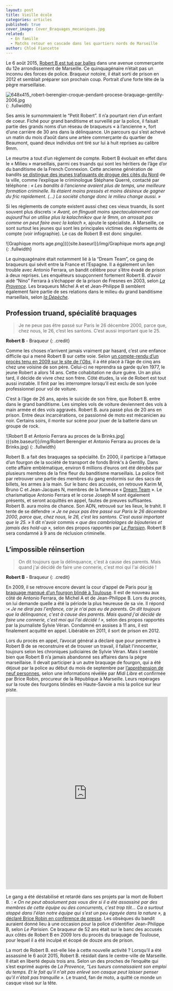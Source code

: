 ```yaml
---
layout: post
title: Vieille école
categories: articles
published: true
cover_image: Cover_Braquages_mecaniques.jpg
related: 
  - En famille
  - Matchs retour en cascade dans les quartiers nords de Marseille
author: Chloé Fiancette
---
```




Le 6 août 2015, [Robert B est tué par balles](https://reglementsdecomptes.github.io/2015/12/11/reglement-de-comte-en-plein-quartier-beaumont.html) dans une avenue commerçante du 12e arrondissement de Marseille. Ce quinquagénaire n’était pas un inconnu des forces de police. Braqueur notoire, il était sorti de prison en 2012 et semblait préparer son prochain coup. Portrait d’une forte tête de la pègre marseillaise.

![648x415_robert-berengier-croque-pendant-procese-braquage-gentilly-2006.jpg]({{site.baseurl}}/img/648x415_robert-berengier-croque-pendant-procese-braquage-gentilly-2006.jpg)
{: .fullwidth}

Ses amis le surnommaient le “Petit Robert”. Il n’a pourtant rien d’un enfant de coeur. Fiché pour grand banditisme et surveillé par la police, il faisait partie des grands noms d’un réseau de braqueurs « à l’ancienne », fort d’une carrière de 30 ans dans la délinquance. Un parcours qui s’est achevé un matin du mois d’août dans une artère commerçante du quartier de Beaumont, quand deux individus ont tiré sur lui à huit reprises au calibre 9mm. 

Le meurtre a tout d’un règlement de compte. Robert B évoluait en effet dans le « Milieu » marseillais, parmi ces truands qui sont les héritiers de l’âge d’or du banditisme de la French Connexion. Cette ancienne génération de bandits [se distingue des jeunes trafiquants de drogue des cités du Nord](https://reglementsdecomptes.wordpress.com/2015/05/12/deux-generations-de-trafiquants-dos-a-dos/) de la ville, comme l’explique le criminologue Stéphane Querré, contacté par téléphone : _« Les bandits à l’ancienne avaient plus de temps, une meilleure formation criminelle. Ils étaient moins pressés et moins désireux de gagner du fric rapidement. (…) La société change donc le milieu change aussi. »_ 

Si les règlements de compte existent aussi chez ces vieux truands, ils sont souvent plus discrets :_« Avant, on flinguait moins spectaculairement car aujourd’hui on utilise plus la kalachnikov que le 9mm, on arrosait pas comme on peut faire avec la kalach »,_ ajoute le spécialiste. A Marseille, ce sont surtout les jeunes qui sont les principales victimes des règlements de compte (voir infographie). Le cas de Robert B est donc singulier. 

![Graphique morts age.png]({{site.baseurl}}/img/Graphique morts age.png)
{: .fullwidth}

Le quinquagénaire était notamment lié à la “Dream Team”, ce gang de braqueurs qui sévit entre la France et l’Espagne. Il a également un lien trouble avec Antonio Ferrara, un bandit célèbre pour s’être évadé de prison à deux reprises. Les enquêteurs soupçonnent fortement Robert B. d’avoir aidé “Nino” Ferrara à s’échapper de la prison de Fresnes en 2003, selon [_La Provence_](http://www.laprovence.com/article/actualites/3525845/marseille-un-homme-abattu-en-pleinerue-dans-un-guet-apens.html). Les braqueurs Michel A et et Jean-Philippe B semblent également faire partie de ses relations dans le milieu du grand banditisme marseillais, selon [_la Dépèche_](http://www.ladepeche.fr/article/2009/11/06/709382-proces-antonio-ferrara-attaque-fourgon-blinde.html).

## Profession truand, spécialité braquages

>Je ne peux pas être passé sur Paris le 26 décembre 2000, parce que, chez nous, le 26, c’est les santons. C’est aussi important que le 25.

**Robert B** - Braqueur
{: .credit}  

Comme les choses n’arrivent jamais vraiment par hasard, c’est une enfance difficile qui a mené Robert B sur cette voie. Selon [un compte-rendu d’un procès tenu en 2009 sur le site de l’_Obs_](http://chroniquesjudiciaires.blogs.nouvelobs.com/archive/2009/12/02/proces-ferrara-et-consorts-episode-8.html), il a été placé à l’âge de cinq ans chez une voisine de son père. Celui-ci ne reprendra sa garde qu’en 1977, le jeune Robert a alors 14 ans. Cette cohabitation ne dure guère. Un an plus tard, il décide de vivre chez son frère. Côté études, la vie de Robert est tout aussi instable. Il  finit par les interrompre lorsqu’il est exclu de son lycée professionnel pour vol de voiture. 

C’est à l’âge de 26 ans, après le suicide de son frère, que Robert B. entre dans le grand banditisme. Les simples vols de voiture deviennent des vols à main armée et des vols aggravés. Robert B. aura passé plus de 20 ans en prison. Entre deux incarcérations, ce passionné de moto est mécanicien au noir. Certains soirs, il monte sur scène pour jouer de la batterie dans un groupe de rock. 

![Robert B et Antonio Ferrara au proces de la Brinks.jpg]({{site.baseurl}}/img/Robert Berengier et Antonio Ferrara au proces de la Brinks.jpg)
{: .fullwidth}

Robert B. a fait des braquages sa spécialité. En 2000, il participe à l’attaque d’un fourgon de la société de transport de fonds Brink's à Gentilly. Dans cette affaire emblématique, environ 6 millions d’euros ont été dérobés par plusieurs membres de la fine fleur du banditisme marseillais. La police finit par retrouver une partie des membres du gang endormis sur des sacs de billets, les armes à la main. Sur le banc des accusés, on retrouve Karim M, Bruno C et Jean-Jacques N, membres de la fameuse « [Dream Team](http://www.liberation.fr/societe/2013/02/13/la-rechute-des-tontons-braqueurs_881610) ». Le charismatique Antonio Ferrara et le corse Joseph M sont également présents, et seront acquittés en appel, fautes de preuves suffisantes. Robert B. aura moins de chance. Son ADN, retrouvé sur les lieux, le trahit. Il tente de se défendre :_« Je ne peux pas être passé sur Paris le 26 décembre 2000, parce que, chez nous, le 26, c’est les santons. C’est aussi important que le 25. »_ Il dit n'avoir commis _« que des cambriolages de bijouteries et jamais des hold-up »,_ selon des propos rapportés par [_Le Parisien_](http://www.leparisien.fr/val-de-marne/l-adn-au-coeur-du-proces-des-braqueurs-14-12-2006-2007591580.php). Robert B sera condamné à 9 ans de réclusion criminelle. 

## L’impossible réinsertion

>On dit toujours que la délinquance, c'est à cause des parents. Mais quand j'ai décidé de faire une connerie, c'est moi qui l'ai décidé !

**Robert B** - Braqueur
{: .credit}

En 2009, il se retrouve encore devant la cour d’appel de Paris pour [le braquage manqué d’un fourgon blindé à Toulouse](http://www.ladepeche.fr/article/2001/11/24/286186-un-fourgon-blinde-attaque-a-la-kalachnikov.html). Il est de nouveau aux côté de Antonio Ferrara, de Michel A et de Jean-Philippe B. Lors du procès, on lui demande quelle a été  la période la plus heureuse de sa vie. Il répond :_« Je ne dirai pas l'enfance, car je n'ai pas eu de parents. On dit toujours que la délinquance, c'est à cause des parents. Mais quand j'ai décidé de faire une connerie, c'est moi qui l'ai décidé ! »,_ selon des propos rapportés par la journaliste Sylvie Véran. Condamné en assises à 11 ans, il est finalement acquitté en appel. Libérable en 2011, il sort de prison en 2012.

Lors du procès en appel, l’avocat général a déclaré que pour permettre à Robert B de se reconstruire et de trouver un travail, il fallait l'innocenter, toujours selon les chroniques judiciaires de Sylvie Véran. Mais il semble bien que Robert B n’a jamais abandonné ses affaires dans la pègre marseillaise. Il devait participer à un autre braquage de fourgon, qui a été déjoué par la police au début du mois de septembre par [l’appréhension de neuf personnes](http://www.bfmtv.com/societe/annecy-une-attaque-de-fourgon-dejouee-neuf-suspects-deferes-911006.html), selon une informations révélée par _Midi Libre_ et confirmée par Brice Robin, procureur de la République à Marseille. Leurs repérages sur la route des fourgons blindés en Haute-Savoie a mis la police sur leur piste. 

<iframe src="https://kumu.io/embed/df7e010675ca1f7aa7c49135877766a4" width="100%" height="600" frameborder="0"></iframe>

Le gang a été déstabilisé et retardé dans ses projets par la mort de Robert B. : _« On ne peut absolument pas vous dire si il a été assassiné par des membres de cette équipe ou des concurrents, c'est trop tôt... Ca a surtout stoppé dans l'élan notre équipe qui s'est un peu égayée dans la nature »,_ [a déclaré Brice Robin en conférence de presse](http://www.lamarseillaise.fr/marseille/faits-divers-justice/41401-marseille-un-gang-de-neuf-braqueurs-marseillais-demantele). Les obsèques du bandit auraient donné lieu à une occasion pour la police d’identifier Jean-Philippe B, selon _Le Parisien._ Ce braqueur de 52 ans était sur le banc des accusés aux côtés de Robert B en 2009 lors du procès du braquage de Toulouse, pour lequel il a été inculpé et écopé de douze ans de prison. 

La mort de Robert B. est-elle liée à cette nouvelle activité ? Lorsqu’il a été assassiné le 6 août 2015, Robert B. résidait dans le centre-ville de Marseille. Il était en liberté depuis trois ans. Selon un des proches de l’enquête qui s’est exprimé auprès de _La Provence,_ _“Les tueurs connaissaient son emploi du temps. Et le fait qu'il n'ait pas enlevé son casque peut laisser penser qu'il n'était pas tranquille »._ Le truand, fan de moto, a quitté ce monde un casque vissé sur la tête.
